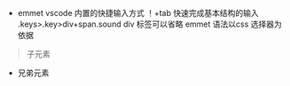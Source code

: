  - emmet vscode 内置的快捷输入方式
 ！+tab 快速完成基本结构的输入
 .keys>.key>div+span.sound
 div 标签可以省略
 emmet 语法以css 选择器为依据
 > 子元素
 + 兄弟元素
 
